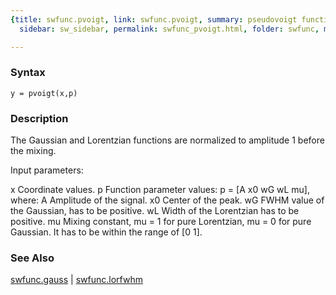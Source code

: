 ```yaml
---
{title: swfunc.pvoigt, link: swfunc.pvoigt, summary: pseudovoigt function, keywords: sample,
  sidebar: sw_sidebar, permalink: swfunc_pvoigt.html, folder: swfunc, mathjax: 'true'}

---
```


### Syntax

`y = pvoigt(x,p)`

### Description

The Gaussian and Lorentzian functions are normalized to amplitude 1
before the mixing.
 
Input parameters:
 
x     Coordinate values.
p 	Function parameter values: p = [A x0 wG wL mu], where:
          A       Amplitude of the signal.
          x0      Center of the peak.
          wG      FWHM value of the Gaussian, has to be positive.
          wL      Width of the Lorentzian has to be positive.
          mu      Mixing constant, mu = 1 for pure Lorentzian, mu = 0 for
                  pure Gaussian. It has to be within the range of [0 1].
 

### See Also

[swfunc.gauss](swfunc_gauss.html) \| [swfunc.lorfwhm](swfunc_lorfwhm.html)

